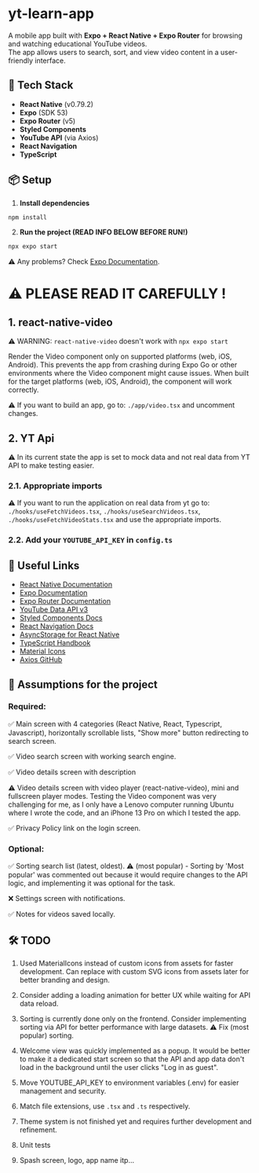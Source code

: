 # yt-learn-app

A mobile app built with **Expo + React Native + Expo Router** for browsing and watching educational YouTube videos.  
The app allows users to search, sort, and view video content in a user-friendly interface.

## 🚀 Tech Stack

- **React Native** (v0.79.2)
- **Expo** (SDK 53)
- **Expo Router** (v5)
- **Styled Components**
- **YouTube API** (via Axios)
- **React Navigation**
- **TypeScript**

## 📦 Setup

1. **Install dependencies**

```bash
npm install
```

2. **Run the project (READ INFO BELOW BEFORE RUN!)**

```bash
npx expo start
```

⚠️ Any problems? Check [Expo Documentation](https://docs.expo.dev/).

# ⚠️ PLEASE READ IT CAREFULLY !

## 1. react-native-video

⚠️ WARNING: `react-native-video` doesn't work with `npx expo start`

Render the Video component only on supported platforms (web, iOS, Android). This prevents the app from crashing during Expo Go or other environments where the Video component might cause issues. When built for the target platforms (web, iOS, Android), the component will work correctly.

⚠️ If you want to build an app, go to: `./app/video.tsx` and uncomment changes.

## 2. YT Api

⚠️ In its current state the app is set to mock data and not real data from YT API to make testing easier.

### 2.1. Appropriate imports

⚠️ If you want to run the application on real data from yt go to: `./hooks/useFetchVideos.tsx`, `./hooks/useSearchVideos.tsx`, `./hooks/useFetchVideoStats.tsx` and use the appropriate imports.

### 2.2. Add your `YOUTUBE_API_KEY` in `config.ts`

## 🔗 Useful Links

- [React Native Documentation](https://reactnative.dev/docs/getting-started)
- [Expo Documentation](https://docs.expo.dev/)
- [Expo Router Documentation](https://expo.github.io/router/docs)
- [YouTube Data API v3](https://developers.google.com/youtube/v3)
- [Styled Components Docs](https://styled-components.com/docs)
- [React Navigation Docs](https://reactnavigation.org/docs/getting-started)
- [AsyncStorage for React Native](https://react-native-async-storage.github.io/async-storage/docs/install/)
- [TypeScript Handbook](https://www.typescriptlang.org/docs/)
- [Material Icons](https://material.io/resources/icons/)
- [Axios GitHub](https://github.com/axios/axios)

## 📝 Assumptions for the project

### Required:

✅ Main screen with 4 categories (React Native, React, Typescript, Javascript), horizontally scrollable lists, "Show more" button redirecting to search screen.

✅ Video search screen with working search engine.

✅ Video details screen with description

⚠️ Video details screen with video player (react-native-video), mini and fullscreen player modes.
Testing the Video component was very challenging for me, as I only have a Lenovo computer running Ubuntu where I wrote the code, and an iPhone 13 Pro on which I tested the app.

✅ Privacy Policy link on the login screen.

### Optional:

✅ Sorting search list (latest, oldest).
⚠️ (most popular) - Sorting by 'Most popular' was commented out because it would require changes to the API logic, and implementing it was optional for the task.

❌ Settings screen with notifications.

✅ Notes for videos saved locally.

## 🛠️ TODO

1. Used MaterialIcons instead of custom icons from assets for faster development. Can replace with custom SVG icons from assets later for better branding and design.

2. Consider adding a loading animation for better UX while waiting for API data reload.

3. Sorting is currently done only on the frontend. Consider implementing sorting via API for better performance with large datasets.
   ⚠️ Fix (most popular) sorting.

4. Welcome view was quickly implemented as a popup. It would be better to make it a dedicated start screen so that the API and app data don't load in the background until the user clicks "Log in as guest".

5. Move YOUTUBE_API_KEY to environment variables (.env) for easier management and security.

6. Match file extensions, use `.tsx` and `.ts` respectively.

7. Theme system is not finished yet and requires further development and refinement.

8. Unit tests

9. Spash screen, logo, app name itp...
